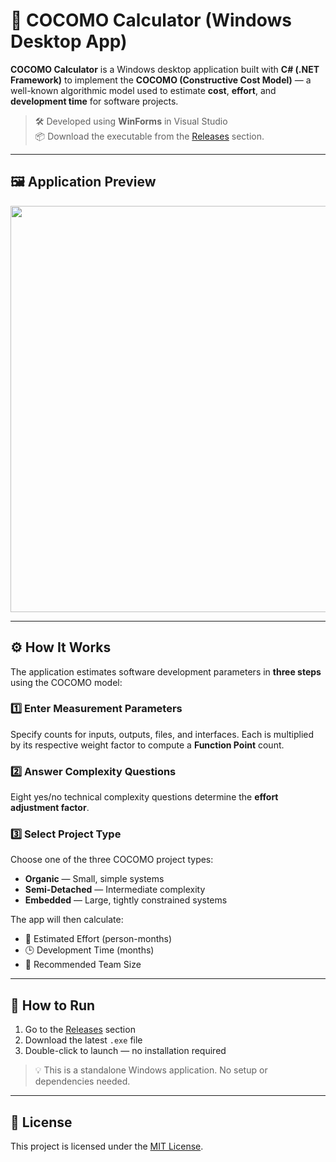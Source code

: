 # 🧮 COCOMO Calculator (Windows Desktop App)

**COCOMO Calculator** is a Windows desktop application built with **C# (.NET Framework)** to implement the **COCOMO (Constructive Cost Model)** — a well-known algorithmic model used to estimate **cost**, **effort**, and **development time** for software projects.

> 🛠️ Developed using **WinForms** in Visual Studio  
> 📦 Download the executable from the [Releases](https://github.com/furkangenca/cocomo-calculator-desktop/releases) section.

---

## 🖼️ Application Preview

<p align="center">
  <img src="https://github.com/furkangenca/CocomoCalculator/assets/148720624/9ffee935-32da-415d-ac8e-050c75875180" width="650">
</p>

---

## ⚙️ How It Works

The application estimates software development parameters in **three steps** using the COCOMO model:

### 1️⃣ Enter Measurement Parameters

Specify counts for inputs, outputs, files, and interfaces. Each is multiplied by its respective weight factor to compute a **Function Point** count.

### 2️⃣ Answer Complexity Questions

Eight yes/no technical complexity questions determine the **effort adjustment factor**.

### 3️⃣ Select Project Type

Choose one of the three COCOMO project types:

- **Organic** — Small, simple systems  
- **Semi-Detached** — Intermediate complexity  
- **Embedded** — Large, tightly constrained systems

The app will then calculate:

- 🧠 Estimated Effort (person-months)  
- 🕒 Development Time (months)  
- 👥 Recommended Team Size

---

## 🚀 How to Run

1. Go to the [Releases](https://github.com/furkangenca/cocomo-calculator-desktop/releases) section
2. Download the latest `.exe` file
3. Double-click to launch — no installation required

> 💡 This is a standalone Windows application. No setup or dependencies needed.

---

## 📄 License

This project is licensed under the [MIT License](LICENSE).
